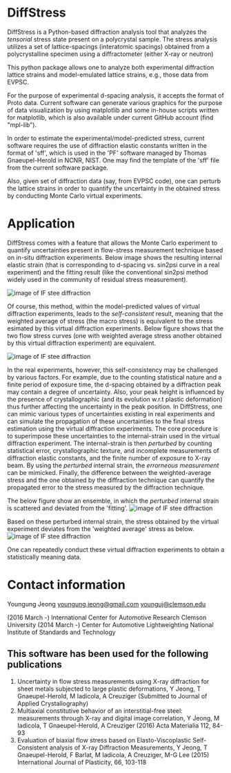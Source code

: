 DiffStress
==========

DiffStress is a Python-based diffraction analysis tool that
analyzes the *tensorial* stress state present on a polycrystal sample.
The stress analysis utilizes a set of lattice-spacings (interatomic spacings)
obtained from a polycrystalline specimen using a diffractometer (either X-ray or neutron)

This python package allows one to analyze both experimental diffraction lattice strains and
model-emulated lattice strains, e.g., those data from EVPSC.

For the purpose of experimental d-spacing analysis, it accepts
the format of Proto data. Current software can generate
various graphics for the purpose of data visualization by using
matplotlib and some in-house scripts written for matplotlib, which
is also available under current GitHub account (find "mpl-lib").

In order to estimate the experimental/model-predicted stress,
current software requires the use of diffraction elastic constants written
in the format of 'sff', which is used in the 'PF' software
managed by Thomas Gnaeupel-Herold in NCNR, NIST. One may find the
template of the 'sff' file from the current software package.

Also, given set of diffraction data (say, from EVPSC code), one can perturb the lattice strains
in order to quantify the uncertainty in the obtained stress by conducting Monte Carlo virtual experiments.


Application
===========

DiffStress comes with a feature that allows the Monte Carlo experiment to quantify uncertainties present in flow-stress measurement technique 
based on in-situ diffraction experiments. Below image shows the resulting internal elastic strain (that is corresponding to d-spacing vs. sin2psi
curve in a real experiment) and the fitting result (like the conventional sin2psi method widely used in the community of residual stress measurement).


![image of IF stee diffraction](https://github.com/usnistgov/DiffStress/blob/dev/images/illu_1.png)


Of course, this method, within the model-predicted values of virtual diffraction experiments, leads to the *self-consistent* result,
meaning that the weighted average of stress (the macro stress) is equivalent to the stress esimated by this virtual
diffraction experiments. Below figure shows that the two flow stress curves (one with weighted average stress another obtained
by this virtual diffraction experiment) are equivalent.


![image of IF stee diffraction](https://github.com/usnistgov/DiffStress/blob/dev/images/illu_1f.png)


In the real experiments, however, this self-consistency may be challenged by various factors. For example, due to the counting 
statistical nature and a finite period of exposure time, the d-spacing obtained by a diffraction peak may contain a degree of uncertainty.
Also, your peak height is influenced by the presence of crystallographic (and its evolution w.r.t plastic deformation) thus further affecting the uncertainty in the peak position.
In DiffStress, one can mimic various types of uncertainties existing in real experiments and can simulate the propagation of these uncertainties to the
final stress estimation using the virtual diffraction experiments. The core procedure is to superimpose these uncertainties to the internal-strain used in the virtual diffraction experiment.
The internal-strain is then *perturbed* by counting statistical error, crystallographic texture, and incomplete measurements of diffraction elastic constants, and the finite number of exposure to X-ray beam.
By using the *perturbed* internal strain, the *errorneous measurement* can be mimicked. Finally, the difference between the weighted-average stress and the one obtained by the diffraction technique can quantify the
propagated error to the stress measured by the diffraction technique.


The below figure show an ensemble, in which the *perturbed* internal strain is scattered and deviated from the 'fitting'.
![image of IF stee diffraction](https://github.com/usnistgov/DiffStress/blob/dev/images/illu_2.png)


Based on these perturbed internal strain, the stress obtained by the virtual experiment deviates from the 'weighted average' stress as below.
![image of IF stee diffraction](https://github.com/usnistgov/DiffStress/blob/dev/images/illu_2f.png)


One can repeatedly conduct these virtual diffraction experiments to obtain a statistically meaning data.


Contact information
===================

Youngung Jeong
youngung.jeong@gmail.com
younguj@clemson.edu

(2016 March -)
International Center for Automotive Research
Clemson University
(2014 March -)
Center for Automotive Lightweighting
National Institute of Standards and Technology


This software has been used for the following publications
----------------------------------------------------------
1. Uncertainty in flow stress measurements using X-ray diffraction for sheet metals subjected to large plastic deformations, Y Jeong, T Gnaeupel-Herold, M Iadicola, A Creuziger (Submitted to Journal of Applied Crystallography)
2. Multiaxial constitutive behavior of an interstitial-free steel: measurements through X-ray and digital image correlation, Y Jeong, M Iadicola, T Gnaeupel-Herold, A Creuziger (2016) Acta Materialia 112, 84-93
3. Evaluation of biaxial flow stress based on Elasto-Viscoplastic Self-Consistent analysis of X-ray Diffraction Measurements, Y Jeong, T Gnaeupel-Herold, F Barlat, M Iadicola, A Creuziger, M-G Lee (2015) International Journal of Plasticity, 66, 103-118
